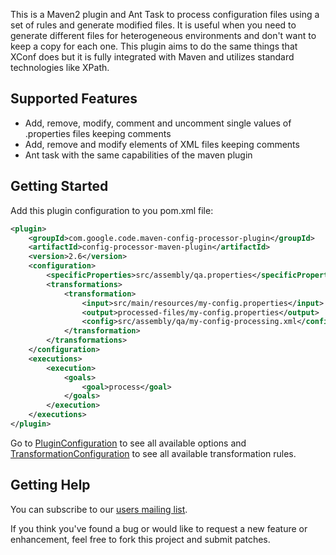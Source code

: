This is a Maven2 plugin and Ant Task to process configuration files using a set of rules and generate modified files. It is useful when you need to generate different files for heterogeneous environments and don't want to keep a copy for each one. This plugin aims to do the same things that XConf does but it is fully integrated with Maven and utilizes standard technologies like XPath.

## Supported Features

* Add, remove, modify, comment and uncomment single values of .properties files keeping comments
* Add, remove and modify elements of XML files keeping comments
* Ant task with the same capabilities of the maven plugin

## Getting Started

Add this plugin configuration to you pom.xml file:

```xml
<plugin>
    <groupId>com.google.code.maven-config-processor-plugin</groupId>
    <artifactId>config-processor-maven-plugin</artifactId>
    <version>2.6</version>
    <configuration>
        <specificProperties>src/assembly/qa.properties</specificProperties>
        <transformations>
            <transformation>
                <input>src/main/resources/my-config.properties</input>
                <output>processed-files/my-config.properties</output>
                <config>src/assembly/qa/my-config-processing.xml</config>
            </transformation>
        </transformations>
    </configuration>
    <executions>
        <execution>
            <goals>
                <goal>process</goal>
            </goals>
        </execution>
    </executions>
</plugin>
```

Go to [PluginConfiguration](PluginConfiguration.md) to see all available options and [TransformationConfiguration](TransformationConfiguration.md) to see all available transformation rules.

## Getting Help

You can subscribe to our [users mailing list](http://groups.google.com/group/maven-config-processor-users).

If you think you've found a bug or would like to request a new feature or enhancement, feel free to fork this project and submit patches.
